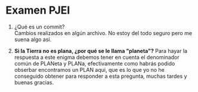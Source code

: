 # Examen PJEI   


1. ¿Qué es un commit?   
Cambios realizados en algún archivo. No estoy del todo seguro pero me suena algo así.
 
2. **Si la Tierra no es plana, ¿por qué se le llama "planeta"?**
Para hayar la respuesta a este enigma debemos tener en cuenta el denominador común de PLANeta y PLANa, efectivamente como habrás podido obserbar encontramos un PLAN aqui,
que es lo que yo no he conseguido obtener para responder a esta pregunta, muchas tardes y buenas gracias.
